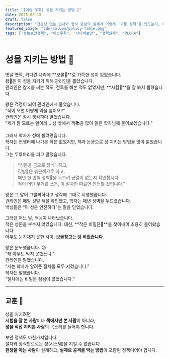 ```yaml
---
title: "[이솝 우화] 성을 지키는 방법 🏰"
date: 2025-08-15
draft: false
description: "전문성 없는 인사와 형식 중심의 설계가 어떻게 '괴물 정책'을 만드는지, 이솝 우화처럼 비유한 이야기입니다."
featured_image: "cdn/column/policy-fable.png"
tags: ["정보보안정책", "이솝우화", "사이버보안", "정책실패", "PLURA"]
---
```


# 성을 지키는 방법 🏰

옛날 옛적, 커다란 나라에 **보물💎**로 가득한 성이 있었습니다.  
왕👑은 이 성을 지키기 위해 관리인을 뽑았습니다.  
관리인은 칼⚔️을 써본 적도, 전투를 해본 적도 없었지만, **시험📜**을 잘 봐서 뽑혔습니다.

왕은 걱정이 되어 관리인에게 물었습니다.  
“적이 오면 어떻게 막을 셈이오?”  
관리인은 잠시 생각하다 말했습니다.  
“제가 잘 모르는 일이라… 성 밖에서 책📚을 많이 읽은 학자님께 물어보겠습니다.”

그래서 학자가 성에 불려왔습니다.  
학자는 전쟁터에 나가본 적은 없었지만, 책과 논문으로 성 지키는 방법을 많이 읽었습니다.  
그는 두루마리를 펴고 말했습니다.

> “성문을 금으로 장식✨하고,  
> 깃발🚩은 붉은색으로 하고,  
> 매년 한 번씩 성벽🧱을 두드려 균열이 없는지 확인합시다.    
> 적이 어떤 무기를 쓰든, 이 절차만 따르면 안전할 것입니다.”

왕은 그 말이 그럴싸하다고 생각해 그대로 시행했습니다.  
관리인은 매일 깃발 색을 확인했고, 학자는 매년 성벽을 두드렸습니다.  
백성들은 “이 성은 안전하다”는 말을 믿었습니다.

그러던 어느 날, 적⚔️이 나타났습니다.  
적은 성문을 부수지 않았습니다. 대신, **작은 비밀문🚪**을 찾아내어 조용히 들어왔습니다.  
아무도 눈치채지 못한 사이, **보물창고는 텅 비었습니다**.

왕은 분노했습니다. 😡  
“왜 아무도 막지 못했느냐!”  
관리인은 말했습니다.  
“저는 학자가 알려준 절차를 모두 지켰습니다.”  
학자는 말했습니다.  
“절차에는 비밀문 점검이 없었습니다.”

---

## 교훈 📌

성을 지키려면  
**시험을 잘 본 사람**이나 **책에서만 본 사람**이 아니라,  
**성을 직접 지켜본 사람**의 목소리를 들어야 합니다.  

보안 정책도 마찬가지입니다.  
절차와 장식만으로는 성(시스템)을 지킬 수 없습니다.  
**현장을 아는 사람**이 설계하고, **실제로 공격을 막는 방법**이 포함된 정책이어야 합니다.
